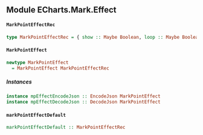 ## Module ECharts.Mark.Effect

#### `MarkPointEffectRec`

``` purescript
type MarkPointEffectRec = { show :: Maybe Boolean, loop :: Maybe Boolean, period :: Maybe Boolean, scaleSize :: Maybe Boolean, color :: Maybe Color, shadowBlur :: Maybe Number }
```

#### `MarkPointEffect`

``` purescript
newtype MarkPointEffect
  = MarkPointEffect MarkPointEffectRec
```

##### Instances
``` purescript
instance mpEffectEncodeJson :: EncodeJson MarkPointEffect
instance mpEffectDecodeJson :: DecodeJson MarkPointEffect
```

#### `markPointEffectDefault`

``` purescript
markPointEffectDefault :: MarkPointEffectRec
```


